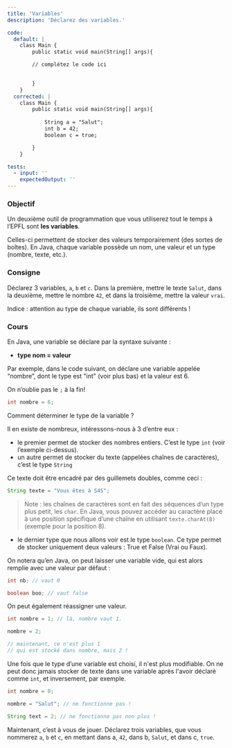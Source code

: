 ```yaml
---
title: 'Variables'
description: 'Déclarez des variables.'

code:
  default: |
    class Main {
        public static void main(String[] args){

        // complétez le code ici

        
        }
    }
  corrected: |
    class Main {
        public static void main(String[] args){
        
            String a = "Salut";
            int b = 42;
            boolean c = true;

        }
    }

tests:
  - input: ''
    expectedOutput: ''
---
```


### Objectif

Un deuxième outil de programmation que vous utiliserez tout le temps à l’EPFL sont **les variables**.

Celles-ci permettent de stocker des valeurs temporairement (des sortes de boîtes). En Java, chaque variable possède un nom, une valeur et un type (nombre, texte, etc.).

### Consigne

Déclarez 3 variables, `a`, `b` et `c`. Dans la première, mettre le texte `Salut`, dans la deuxième, mettre le nombre `42`, et dans la troisième, mettre la valeur `vrai`.

Indice : attention au type de chaque variable, ils sont différents !

### Cours

En Java, une variable se déclare par la syntaxe suivante :

- **type nom = valeur**

Par exemple, dans le code suivant, on déclare une variable appelée “nombre”, dont le type est "int" (voir plus bas) et la valeur est 6.

On n’oublie pas le `;` à la fin!

```java
int nombre = 6;
```

Comment déterminer le type de la variable ?

Il en existe de nombreux, intéressons-nous à 3 d’entre eux :

- le premier permet de stocker des nombres entiers. C’est le type `int` (voir l’exemple ci-dessus).
- un autre permet de stocker du texte (appelées chaînes de caractères), c’est le type `String`

Ce texte doit être encadré par des guillemets doubles, comme ceci :

```java
String texte = "Vous êtes à S4S";
```

> Note : les chaînes de caractères sont en fait des séquences d’un type plus petit, les `char`. En Java, vous pouvez accéder au caractère placé à une position spécifique d’une chaîne en utilisant `texte.charAt(8)` (exemple pour la position 8).

- le dernier type que nous allons voir est le type `boolean`. Ce type permet de stocker uniquement deux valeurs : True et False (Vrai ou Faux).

On notera qu’en Java, on peut laisser une variable vide, qui est alors remplie avec une valeur par défaut :

```java
int nb; // vaut 0

boolean boo; // vaut false
```

On peut également réassigner une valeur.

```java
int nombre = 1; // là, nombre vaut 1.

nombre = 2;

// maintenant, ce n'est plus 1
// qui est stocké dans nombre, mais 2 !
```

Une fois que le type d’une variable est choisi, il n'est plus modifiable. On ne peut donc jamais stocker de texte dans une variable après l'avoir déclaré comme `int`, et inversement, par exemple.

```java
int nombre = 0;

nombre = "Salut"; // ne fonctionne pas !

String text = 2; // ne fonctionne pas non plus !
```

Maintenant, c’est à vous de jouer. Déclarez trois variables, que vous nommerez `a`, `b` et `c`, en mettant dans a, `42`, dans b, `Salut`, et dans c, `true`.
